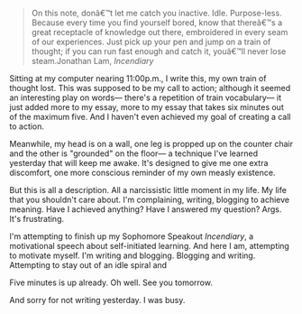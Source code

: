 <p></p><blockquote class="quote"><span class="quoted">On this note, donâ€™t let me catch you inactive. Idle. Purpose-less. Because every time you find yourself bored, know that thereâ€™s a great receptacle of knowledge out there, embroidered in every seam of our experiences. Just pick up your pen and jump on a train of thought; if you can run fast enough and catch it, youâ€™ll never lose steam.</span><span class="author">Jonathan Lam, <em>Incendiary</em></span></blockquote><p>Sitting at my computer nearing 11:00p.m., I write this, my own train of thought lost. This was supposed to be my call to action; although it seemed an interesting play on words&mdash; there's a repetition of train vocabulary&mdash; it just added more to my essay, more to my essay that takes six minutes out of the maximum five. And I haven't even achieved my goal of creating a call to action.</p><p>Meanwhile, my head is on a wall, one leg is propped up on the counter chair and the other is "grounded" on the floor&mdash; a technique I've learned yesterday that will keep me awake. It's designed to give me one extra discomfort, one more conscious reminder of my own measly existence.</p><p>But this is all a description. All a narcissistic little moment in my life. My life that you shouldn't care about. I'm complaining, writing, blogging to achieve meaning. Have I achieved anything? Have I answered my question? Args. It's frustrating.</p><p>I'm attempting to finish up my Sophomore Speakout <em>Incendiary</em>, a motivational speech about self-initiated learning. And here I am, attempting to motivate myself. I'm writing and blogging. Blogging and writing. Attempting to stay out of an idle spiral and </p><p>Five minutes is up already. Oh well. See you tomorrow.</p><p>And sorry for not writing yesterday. I was busy.</p>